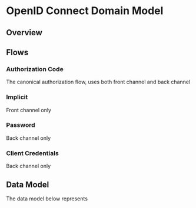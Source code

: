 # OpenID Connect Domain Model

## Overview


## Flows

### Authorization Code

The canonical authorization flow, uses both front channel and back channel

### Implicit

Front channel only

### Password

Back channel only

### Client Credentials

Back channel only

## Data Model

The data model below represents 

<TBD INSERT>